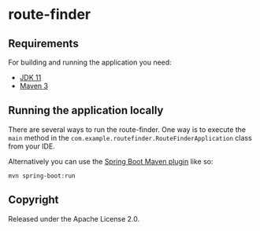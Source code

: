 # route-finder

## Requirements

For building and running the application you need:

- [JDK 11](https://www.oracle.com/pl/java/technologies/javase/jdk11-archive-downloads.html)
- [Maven 3](https://maven.apache.org)

## Running the application locally

There are several ways to run the route-finder. One way is to execute the `main` method in the `com.example.routefinder.RouteFinderApplication` class from your IDE.

Alternatively you can use the [Spring Boot Maven plugin](https://docs.spring.io/spring-boot/docs/current/reference/html/build-tool-plugins-maven-plugin.html) like so:

```shell
mvn spring-boot:run
```

## Copyright

Released under the Apache License 2.0.